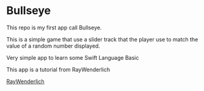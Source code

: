 # Bullseye

This repo is my first app call Bullseye. 

This is a simple game that use a slider track that the player use to match the value of a random number displayed.

Very simple app to learn some Swift Language Basic

This app is a tutorial from RayWenderlich

[RayWenderlich](https://www.raywenderlich.com/)
